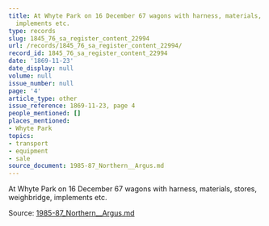 ```yaml
---
title: At Whyte Park on 16 December 67 wagons with harness, materials, stores, weighbridge,
  implements etc.
type: records
slug: 1845_76_sa_register_content_22994
url: /records/1845_76_sa_register_content_22994/
record_id: 1845_76_sa_register_content_22994
date: '1869-11-23'
date_display: null
volume: null
issue_number: null
page: '4'
article_type: other
issue_reference: 1869-11-23, page 4
people_mentioned: []
places_mentioned:
- Whyte Park
topics:
- transport
- equipment
- sale
source_document: 1985-87_Northern__Argus.md
---
```


At Whyte Park on 16 December 67 wagons with harness, materials, stores, weighbridge, implements etc.

Source: [1985-87_Northern__Argus.md](/downloads/markdown/1985-87_Northern__Argus.md)
